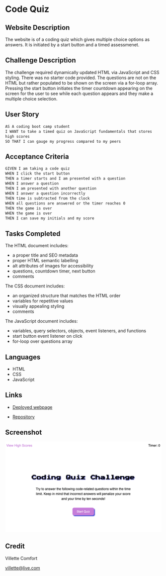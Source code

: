 # Code Quiz

## Website Description
The website is of a coding quiz which gives multiple choice options as answers. It is initiated by a start button and a timed assessmenet.

## Challenge Description
The challenge required dynamically updated HTML via JavaScript and CSS styling. There was no starter code provided. The questions are not on the HTML but rather populated to be shown on the screen via a for-loop array. Pressing the start button initiates the timer countdown appearing on the screen for the user to see while each question appears and they make a multiple choice selection. 

## User Story

```
AS A coding boot camp student
I WANT to take a timed quiz on JavaScript fundamentals that stores high scores
SO THAT I can gauge my progress compared to my peers
```

## Acceptance Criteria

```
GIVEN I am taking a code quiz
WHEN I click the start button
THEN a timer starts and I am presented with a question
WHEN I answer a question
THEN I am presented with another question
WHEN I answer a question incorrectly
THEN time is subtracted from the clock
WHEN all questions are answered or the timer reaches 0
THEN the game is over
WHEN the game is over
THEN I can save my initials and my score
```

## Tasks Completed
The HTML document includes:
* a proper title and SEO metadata
* proper HTML semantic labelling
* alt attributes of images for accessibility
* questions, countdown timer, next button
* comments

The CSS document includes:
* an organized structure that matches the HTML order
* variables for repetitive values
* visually appealing styling
* comments

The JavaScript document includes:
* variables, query selectors, objects, event listeners, and functions
* start button event listener on click
* for-loop over questions array 

## Languages
- HTML
- CSS
- JavaScript

## Links
* [Deployed webpage](https://villettec.github.io/Module_4_Challenge-Code_Quiz/)

* [Repository](https://github.com/villettec/Module_4_Challenge-Code_Quiz)

## Screenshot
![image](./assets/images/readme-screenshot.png)

## Credit
Villette Comfort

villette@live.com